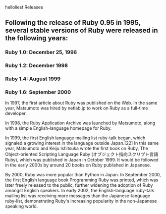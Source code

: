 helloliest Releases

## Following the release of Ruby 0.95 in 1995, several stable versions of Ruby were released in the following years:

### Ruby 1.0: December 25, 1996
### Ruby 1.2: December 1998
### Ruby 1.4: August 1999
### Ruby 1.6: September 2000

In 1997, the first article about Ruby was published on the Web. In the same year, Matsumoto was hired by netlab.jp to work on Ruby as a full-time developer.

In 1998, the Ruby Application Archive was launched by Matsumoto, along with a simple English-language homepage for Ruby.

In 1999, the first English language mailing list ruby-talk began, which signaled a growing interest in the language outside Japan.[22] In this same year, Matsumoto and Keiju Ishitsuka wrote the first book on Ruby, The Object-oriented Scripting Language Ruby (オブジェクト指向スクリプト言語 Ruby), which was published in Japan in October 1999. It would be followed in the early 2000s by around 20 books on Ruby published in Japanese.

By 2000, Ruby was more popular than Python in Japan. In September 2000, the first English language book Programming Ruby was printed, which was later freely released to the public, further widening the adoption of Ruby amongst English speakers. In early 2002, the English-language ruby-talk mailing list was receiving more messages than the Japanese-language ruby-list, demonstrating Ruby's increasing popularity in the non-Japanese speaking world.